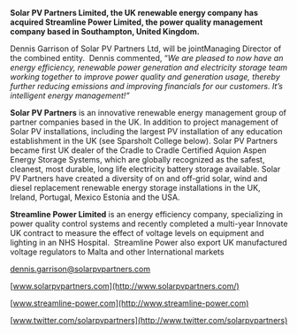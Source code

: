 **Solar PV Partners Limited, the UK renewable energy company has acquired Streamline Power Limited, the power quality management company based in Southampton, United Kingdom.**

Dennis Garrison of Solar PV Partners Ltd, will be jointManaging Director of the combined entity.  Dennis commented, “_We are pleased to now have an energy efficiency, renewable power generation and electricity storage team working together to improve power quality and generation usage, thereby further reducing emissions and improving financials for our customers. It’s intelligent energy management!”_

**Solar PV Partners** is an innovative renewable energy management group of partner companies based in the UK. In addition to project management of Solar PV installations, including the largest PV installation of any education establishment in the UK (see Sparsholt College below). Solar PV Partners became first UK dealer of the Cradle to Cradle Certified Aquion Aspen Energy Storage Systems, which are globally recognized as the safest, cleanest, most durable, long life electricity battery storage available. Solar PV Partners have created a diversity of on and off-grid solar, wind and diesel replacement renewable energy storage installations in the UK, Ireland, Portugal, Mexico Estonia and the USA.

**Streamline Power Limited** is an energy efficiency company, specializing in power quality control systems and recently completed a multi-year Innovate UK contract to measure the effect of voltage levels on equipment and lighting in an NHS Hospital.  Streamline Power also export UK manufactured voltage regulators to Malta and other International markets

[dennis.garrison@solarpvpartners.com](mailto:dennis.garrison@solarpvpartners.com)

[www.solarpvpartners.com](http://www.solarpvpartners.com/)

[www.streamline-power.com](http://www.streamline-power.com)

[www.twitter.com/solarpvpartners](http://www.twitter.com/solarpvpartners)
